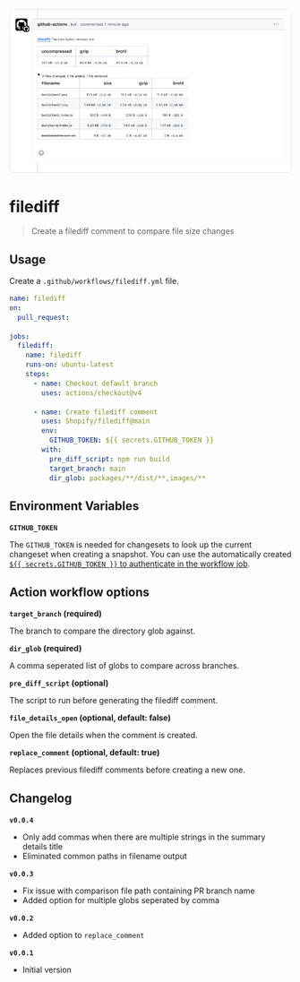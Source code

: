 <p align="center">
  <img src="https://github.com/Shopify/filediff/blob/main/example.png" alt="A screenshot of the filediff comment" width="688px">
</p>

# filediff

> Create a filediff comment to compare file size changes

## Usage

Create a `.github/workflows/filediff.yml` file.

```yml
name: filediff
on:
  pull_request:

jobs:
  filediff:
    name: filediff
    runs-on: ubuntu-latest
    steps:
      - name: Checkout default branch
        uses: actions/checkout@v4

      - name: Create filediff comment
        uses: Shopify/filediff@main
        env:
          GITHUB_TOKEN: ${{ secrets.GITHUB_TOKEN }}
        with:
          pre_diff_script: npm run build
          target_branch: main
          dir_glob: packages/**/dist/**,images/**
```

## Environment Variables

**`GITHUB_TOKEN`**

The `GITHUB_TOKEN` is needed for changesets to look up the current changeset when creating a snapshot. You can use the automatically created [`${{ secrets.GITHUB_TOKEN }}` to authenticate in the workflow job](https://docs.github.com/en/actions/security-guides/automatic-token-authentication#about-the-github_token-secret).

## Action workflow options

**`target_branch` (required)**

The branch to compare the directory glob against.

**`dir_glob` (required)**

A comma seperated list of globs to compare across branches.

**`pre_diff_script` (optional)**

The script to run before generating the filediff comment.

**`file_details_open` (optional, default: false)**

Open the file details when the comment is created.

**`replace_comment` (optional, default: true)**

Replaces previous filediff comments before creating a new one.

## Changelog

**`v0.0.4`**

- Only add commas when there are multiple strings in the summary details title
- Eliminated common paths in filename output

**`v0.0.3`**

- Fix issue with comparison file path containing PR branch name
- Added option for multiple globs seperated by comma

**`v0.0.2`**

- Added option to `replace_comment`

**`v0.0.1`**

- Initial version

